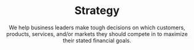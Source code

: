 ---
layout: service
order: 6
title: "Strategy"
subtitle: "We help business leaders make tough decisions on which customers, products, services, and/or markets they should compete in to maximize their stated financial goals."
intro: "At SLKone, we understand that effective strategy is crucial for long-term business success. Our approach to strategy combines deep industry knowledge with advanced analytics to develop actionable plans that drive sustainable growth and competitive advantage."
approach: "We take a comprehensive approach to strategy development and execution, focusing on Performance Management, Strategic Planning & Execution, and Risk Mitigation. Our methodology ensures that your strategy is not only well-crafted but also effectively implemented and monitored for success."
impact_title: "Our Impact"
impact_intro: "Implementing effective strategies can lead to transformative outcomes, including:"
impact:
  - "20-25% improvement in strategic goal attainment"
  - "15-20% increase in market share"
  - "10-15% growth in revenue through strategic initiatives"
  - "25-30% enhancement in organizational agility"
  - "20-25% reduction in strategic risks"
impact_conclusion: "Our clients achieve clear strategic direction, enhanced market positioning, and sustainable growth, ensuring that their organizations can thrive in competitive environments."
why_choose:
  - "Strategic Expertise: In-depth knowledge of strategic planning and execution."
  - "Customized Approaches: Tailored strategies to meet your unique business goals."
  - "Data-Driven Insights: Utilizing analytics to inform strategic decisions."
  - "Proven Methodologies: Implementation of industry-leading strategic practices."
  - "Continuous Support: Ongoing assistance to ensure strategic success."
  - "Cross-Industry Experience: Expertise across various sectors for diverse strategic challenges."
cta: "Ready to develop a winning strategy? Contact SLKone today to discover how our Strategy services can help you achieve your business objectives and drive sustainable growth."
icon: "fa-scribble"
color: "viola"
---